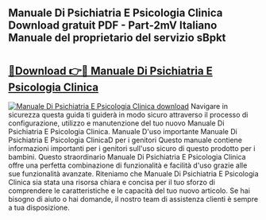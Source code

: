 ## Manuale Di Psichiatria E Psicologia Clinica Download gratuit PDF - Part-2mV Italiano Manuale del proprietario del servizio sBpkt

# <h2><a href="http://dfdxyiz.blite.top/?on=Manuale+Di+Psichiatria+E+Psicologia+Clinica">🔗Download 👉🔴 Manuale Di Psichiatria E Psicologia Clinica</a></h2>

[![Manuale Di Psichiatria E Psicologia Clinica download](https://i.imgur.com/lujVjoI.png)](http://dfdxyiz.blite.top/?on=Manuale+Di+Psichiatria+E+Psicologia+Clinica)
Navigare in sicurezza questa guida ti guiderà in modo sicuro attraverso il processo di configurazione, utilizzo e manutenzione del tuo nuovo Manuale Di Psichiatria E Psicologia Clinica. Manuale D'uso importante Manuale Di Psichiatria E Psicologia ClinicaD per i genitori Questo manuale contiene informazioni importanti per i genitori sull'uso sicuro di questo prodotto per i bambini. Questo straordinario Manuale Di Psichiatria E Psicologia Clinica offre una perfetta combinazione di funzionalità e facilità d'uso grazie alle sue funzionalità avanzate. Riteniamo che Manuale Di Psichiatria E Psicologia Clinica sia stata una risorsa chiara e concisa per il tuo sforzo di comprendere le caratteristiche e le capacità del tuo nuovo articolo. Se hai bisogno di aiuto o hai domande, il nostro team di assistenza clienti è sempre a tua disposizione.
